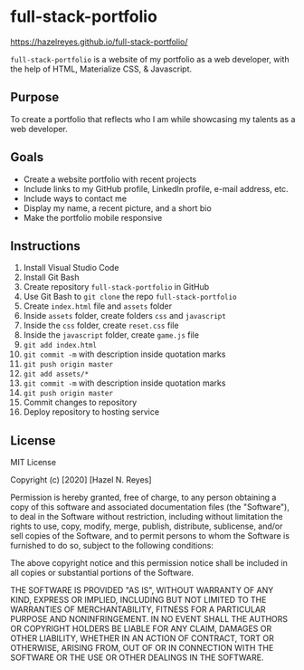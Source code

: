 # full-stack-portfolio

https://hazelreyes.github.io/full-stack-portfolio/

`full-stack-portfolio` is a website of my portfolio as a web developer, with the help of HTML, Materialize CSS, & Javascript.

## Purpose

To create a portfolio that reflects who I am while showcasing my talents as a web developer.

## Goals

- Create a website portfolio with recent projects
- Include links to my GitHub profile, LinkedIn profile, e-mail address, etc.
- Include ways to contact me
- Display my name, a recent picture, and a short bio
- Make the portfolio mobile responsive

## Instructions

1. Install Visual Studio Code
1. Install Git Bash
1. Create repository `full-stack-portfolio` in GitHub
1. Use Git Bash to `git clone` the repo `full-stack-portfolio`
1. Create `index.html` file and `assets` folder
1. Inside `assets` folder, create folders `css` and `javascript`
1. Inside the `css` folder, create `reset.css` file
1. Inside the `javascript` folder, create `game.js` file
1. `git add index.html`
1. `git commit -m` with description inside quotation marks
1. `git push origin master`
1. `git add assets/*`
1. `git commit -m` with description inside quotation marks
1. `git push origin master`
1. Commit changes to repository
1. Deploy repository to hosting service

## License

MIT License

Copyright (c) [2020] [Hazel N. Reyes]

Permission is hereby granted, free of charge, to any person obtaining a copy
of this software and associated documentation files (the "Software"), to deal
in the Software without restriction, including without limitation the rights
to use, copy, modify, merge, publish, distribute, sublicense, and/or sell
copies of the Software, and to permit persons to whom the Software is
furnished to do so, subject to the following conditions:

The above copyright notice and this permission notice shall be included in all
copies or substantial portions of the Software.

THE SOFTWARE IS PROVIDED "AS IS", WITHOUT WARRANTY OF ANY KIND, EXPRESS OR
IMPLIED, INCLUDING BUT NOT LIMITED TO THE WARRANTIES OF MERCHANTABILITY,
FITNESS FOR A PARTICULAR PURPOSE AND NONINFRINGEMENT. IN NO EVENT SHALL THE
AUTHORS OR COPYRIGHT HOLDERS BE LIABLE FOR ANY CLAIM, DAMAGES OR OTHER
LIABILITY, WHETHER IN AN ACTION OF CONTRACT, TORT OR OTHERWISE, ARISING FROM,
OUT OF OR IN CONNECTION WITH THE SOFTWARE OR THE USE OR OTHER DEALINGS IN THE
SOFTWARE.
